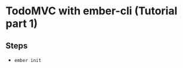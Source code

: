 TodoMVC with ember-cli (Tutorial part 1)
========================================

Steps
-----
* `ember init`

